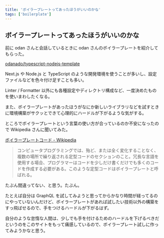 ```yaml
---
title: 'ボイラープレートってあったほうがいいのかな'
tags: ['boilerplate']
---
```


## ボイラープレートってあったほうがいいのかな

前に odan さんと会話しているときに odan さんのボイラープレートを紹介してもらった。

[odanado/typescript\-nodejs\-template](https://github.com/odanado/typescript-nodejs-template)

Next.js や Node.js と TypeScript のような開発環境を使うことが多いし、設定ファイルなどを色々付け足すことも多い。

Linter / Formatter 以外にも各種設定やディレクトリ構成など、一度決めたものを使いまわしたくなる。

また、ボイラープレートがあったほうがなにか新しいライブラリなどを試すときに環境構築がサクッとできて心理的にハードルが下がるような気がする。

ところでボイラープレートという言葉の使い方が合っているのか不安になったので Wikipedia さんに聞いてみた。

[ボイラープレートコード \- Wikipedia](https://ja.wikipedia.org/wiki/%E3%83%9C%E3%82%A4%E3%83%A9%E3%83%BC%E3%83%97%E3%83%AC%E3%83%BC%E3%83%88%E3%82%B3%E3%83%BC%E3%83%89)

> コンピュータプログラミングでは、殆ど、または全く変化することなく、複数の場所で繰り返される定型コードのセクションのこと。冗長な言語を使用する場合、プログラマーはコードを少しだけ書くだけでも多くのコードを作成する必要がある。このような定型コードはボイラープレートと呼ばれる。

たぶん間違ってない、と思う。たぶん。

たとえば自分は GraphQL を試してみようと思ってからかなり時間が経ってるのにやっていないんだけど、ボイラープレートがあれば試したい技術以外の構築をすっ飛ばせるので、手をつけるハードルが下がるはず。

自分のような怠惰な人間は、少しでも手を付けるためのハードルを下げるべきだというのをこのサイトをもって痛感しているので、ボイラープレート試しに作ってみようかなと思う。
